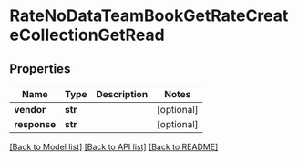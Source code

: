 # RateNoDataTeamBookGetRateCreateCollectionGetRead

## Properties
Name | Type | Description | Notes
------------ | ------------- | ------------- | -------------
**vendor** | **str** |  | [optional] 
**response** | **str** |  | [optional] 

[[Back to Model list]](../README.md#documentation-for-models) [[Back to API list]](../README.md#documentation-for-api-endpoints) [[Back to README]](../README.md)

